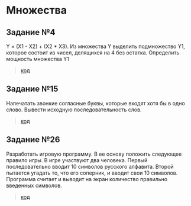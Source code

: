# Множества 
## Задание №4
Y = (X1 - X2) + (X2 * X3).
Из множества Y выделить подмножество Y1, которое состоит из чисел, делящихся на 4 без остатка. Определить мощность множества Y1
>  [код](https://github.com/Butonsusumom/laba-7_2/blob/master/laba7_1.dpr)

## Задание №15
Напечатать звонкие согласные буквы, которые входят хотя бы в одно слово. Вывести исходную последовательность слов.
>  [код](https://github.com/Butonsusumom/laba-7_2/blob/master/laba7_3.dpr)

## Задание №26
Разработать игровую программу. В ее основу положить следующее правило игры. В игре участвуют два человека. Первый последовательно вводит 10 символов русского алфавита. Второй пытается угадать то, что его соперник, и вводит свои 10 символов. Программа считает и выводит на экран количество правильно введенных символов.
>  [код](https://github.com/Butonsusumom/laba-7_2/blob/master/laba7_2.dpr)
